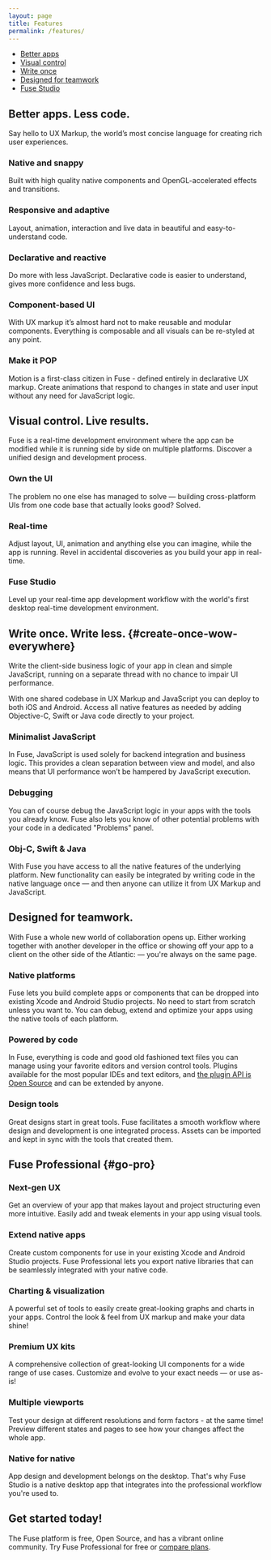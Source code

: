 ```yaml
---
layout: page
title: Features
permalink: /features/
---
```


* [Better apps](#better-apps-less-code)
* [Visual control](#visual-control-live-results)
* [Write once](#create-once-wow-everywhere)
* [Designed for teamwork](#designed-for-teamwork)
* [Fuse Studio](#go-pro)

## Better apps. Less code.

Say hello to UX Markup, the world’s most concise language for creating
rich user experiences.

### Native and snappy

Built with high quality native components and OpenGL-accelerated effects
and transitions.

### Responsive and adaptive

Layout, animation, interaction and live data in beautiful and
easy-to-understand code.

### Declarative and reactive

Do more with less JavaScript. Declarative code is easier to understand,
gives more confidence and less bugs.

### Component-based UI

With UX markup it’s almost hard not to make reusable and modular
components. Everything is composable and all visuals can be re-styled
at any point.

### Make it POP

Motion is a first-class citizen in Fuse - defined entirely in declarative
UX markup. Create animations that respond to changes in state and user
input without any need for JavaScript logic.


## Visual control. Live results.

Fuse is a real-time development environment where the app can be modified
while it is running side by side on multiple platforms. Discover a
unified design and development process.

### Own the UI

The problem no one else has managed to solve — building cross-platform
UIs from one code base that actually looks good? Solved.

### Real-time

Adjust layout, UI, animation and anything else you can imagine, while
the app is running. Revel in accidental discoveries as you build your
app in real-time.

### Fuse Studio

Level up your real-time app development workflow with the world's
first desktop real-time development environment.

## Write once. Write less. {#create-once-wow-everywhere}

Write the client-side business logic of your app in clean and simple
JavaScript, running on a separate thread with no chance to impair UI
performance.

With one shared codebase in UX Markup and JavaScript you can deploy to
both iOS and Android. Access all native features as needed by adding
Objective-C, Swift or Java code directly to your project.

### Minimalist JavaScript

In Fuse, JavaScript is used solely for backend integration and business
logic. This provides a clean separation between view and model, and also
means that UI performance won’t be hampered by JavaScript execution.

### Debugging

You can of course debug the JavaScript logic in your apps with the tools
you already know. Fuse also lets you know of other potential problems with
your code in a dedicated "Problems" panel.

### Obj-C, Swift & Java

With Fuse you have access to all the native features of the underlying
platform. New functionality can easily be integrated by writing code in
the native language once — and then anyone can utilize it from UX Markup
and JavaScript.

## Designed for teamwork.

With Fuse a whole new world of collaboration opens up. Either working
together with another developer in the office or showing off your app to
a client on the other side of the Atlantic: — you're always on the same
page.

### Native platforms

Fuse lets you build complete apps or components that can be dropped into
existing Xcode and Android Studio projects. No need to start from scratch
unless you want to. You can debug, extend and optimize your apps using the
native tools of each platform.

### Powered by code

In Fuse, everything is code and good old fashioned text files you can
manage using your favorite editors and version control tools. Plugins
available for the most popular IDEs and text editors, and [the plugin API is
Open Source](https://fuse-open.github.io/docs/technical-corner/fuse-protocol)
and can be extended by anyone.

### Design tools

Great designs start in great tools. Fuse facilitates a smooth workflow
where design and development is one integrated process. Assets can be
imported and kept in sync with the tools that created them.

## Fuse Professional {#go-pro}

### Next-gen UX

Get an overview of your app that makes layout and project structuring even
more intuitive. Easily add and tweak elements in your app using visual
tools.

### Extend native apps

Create custom components for use in your existing Xcode and Android Studio
projects. Fuse Professional lets you export native libraries that can be
seamlessly integrated with your native code.

### Charting & visualization

A powerful set of tools to easily create great-looking graphs and charts
in your apps. Control the look & feel from UX markup and make your data
shine!

### Premium UX kits

A comprehensive collection of great-looking UI components for a wide range
of use cases. Customize and evolve to your exact needs — or use as-is!

### Multiple viewports

Test your design at different resolutions and form factors - at the same
time! Preview different states and pages to see how your changes affect
the whole app.

### Native for native

App design and development belongs on the desktop. That's why Fuse Studio
is a native desktop app that integrates into the professional workflow
you're used to.

## Get started today!

The Fuse platform is free, Open Source, and has a vibrant online community.
Try Fuse Professional for free or
[compare plans](https://www.fusetools.com/plans).
